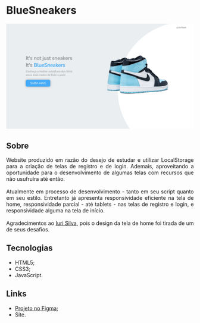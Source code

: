 # BlueSneakers
<img src="assets/images/bluesneakers.jpg">

## Sobre
<div align="justify">
<div>Website produzido em razão do desejo de estudar e utilizar LocalStorage para a criação de telas de registro e de login.
Ademais, aproveitando a oportunidade para o desenvolvimento de algumas telas com recursos que não usufruíra até então.</div>
<br>
<div>Atualmente em processo de desenvolvimento - tanto em seu script quanto em seu estilo.
Entretanto já apresenta responsividade eficiente na tela de home, responsividade parcial - até tablets - nas telas de registro e login, 
e responsividade alguma na tela de início.</div>
<br>
<div>Agradecimentos ao <a href="https://github.com/iuricode">Iuri Silva</a>, pois o design da tela de home foi tirada de um de seus desafios.</div>
</div>

## Tecnologias
- HTML5;
- CSS3;
- JavaScript.

## Links
- <a href="https://www.figma.com/file/UXf9Ol62iXb08xLofhKQYi/BlueSneakers---LocalStorage-Trainning?node-id=0%3A1">Projeto no Figma</a>;
- Site.
